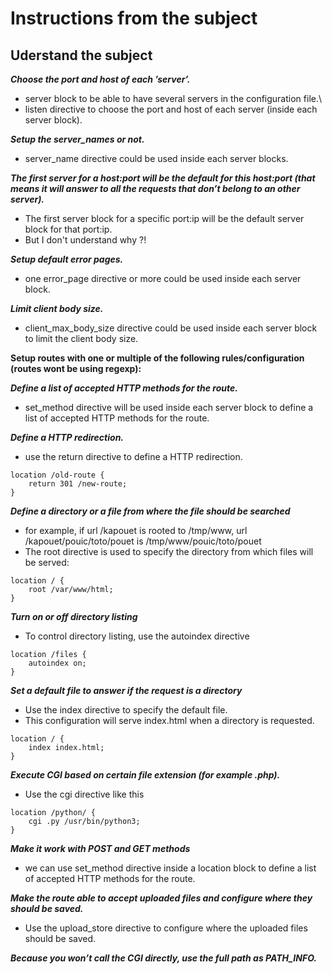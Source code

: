 # Instructions from the subject
## Uderstand the subject
**_Choose the port and host of each ’server’._**
- server block to be able to have several servers in the configuration file.\
- listen directive to choose the port and host of each server (inside each server block).

**_Setup the server_names or not._**
- server_name directive could be used inside each server blocks.

**_The first server for a host:port will be the default for this host:port (that means it will answer to all the requests that don’t belong to an other server)._**
- The first server block for a specific port:ip will be the default server block for that port:ip.
- But I don't understand why ?!

**_Setup default error pages._**
- one error_page directive or more could be used inside each server block.

**_Limit client body size._**
- client_max_body_size directive could be used inside each server block to limit the client body size.

**Setup routes with one or multiple of the following rules/configuration (routes wont
be using regexp):**

**_Define a list of accepted HTTP methods for the route._**
- set_method directive will be used inside each server block to define a list of accepted HTTP methods for the route.

**_Define a HTTP redirection._**
- use the return directive to define a HTTP redirection.
```
location /old-route {
	return 301 /new-route;
}
```

**_Define a directory or a file from where the file should be searched_**
- for example, if url /kapouet is rooted to /tmp/www, url /kapouet/pouic/toto/pouet is /tmp/www/pouic/toto/pouet
- The root directive is used to specify the directory from which files will be served:
```
location / {
	root /var/www/html;
}
```

**_Turn on or off directory listing_**
- To control directory listing, use the autoindex directive
```
location /files {
	autoindex on;
}
```

**_Set a default file to answer if the request is a directory_**
- Use the index directive to specify the default file.
- This configuration will serve index.html when a directory is requested.
```
location / {
	index index.html;
}
```

**_Execute CGI based on certain file extension (for example .php)._**
- Use the cgi directive like this
```
location /python/ {
	cgi .py /usr/bin/python3;
}
```

**_Make it work with POST and GET methods_**
- we can use set_method directive inside a location block to define a list of accepted HTTP methods for the route.

**_Make the route able to accept uploaded files and configure where they should be saved._**
- Use the upload_store directive to configure where the uploaded files should be saved.

**_Because you won’t call the CGI directly, use the full path as PATH_INFO._**
